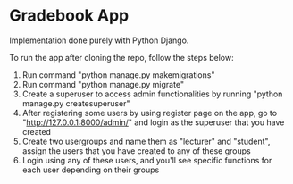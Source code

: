 # Gradebook App
Implementation done purely with Python Django.

To run the app after cloning the repo, follow the steps below:
1. Run command "python manage.py makemigrations"
2. Run command "python manage.py migrate"
3. Create a superuser to access admin functionalities by running "python manage.py createsuperuser"
4. After registering some users by using register page on the app, go to "http://127.0.0.1:8000/admin/" and login as the superuser that you have created
5. Create two usergroups and name them as "lecturer" and "student", assign the users that you have created to any of these groups
6. Login using any of these users, and you'll see specific functions for each user depending on their groups
